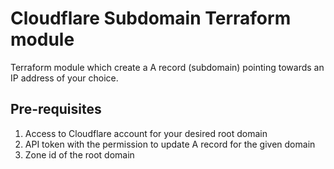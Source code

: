 # Cloudflare Subdomain Terraform module

Terraform module which create a A record (subdomain) pointing towards an IP address of your choice.

## Pre-requisites

1. Access to Cloudflare account for your desired root domain
2. API token with the permission to update A record for the given domain
3. Zone id of the root domain


